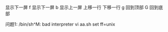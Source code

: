 <space>	显示下一屏
f	显示下一屏
b	显示上一屏
<up>	上移一行
<down>	下移一行
g	回到顶部
G	回到底部

问题1: /bin/sh^M: bad interpreter
vi aa.sh
set ff=unix
